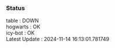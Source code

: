 ### Status


table : DOWN  
hogwarts : OK  
icy-bot : OK  
Latest Update : 2024-11-14 16:13:01.781749
